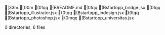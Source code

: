 [33m.[00m
(0tqq (BREADME.md
(0tqq (Bstartopp_bridge.jsx
(0tqq (Bstartopp_illustrator.jsx
(0tqq (Bstartopp_indesign.jsx
(0tqq (Bstartopp_photoshop.jsx
(0mqq (Bstartopp_universitas.jsx

0 directories, 6 files
